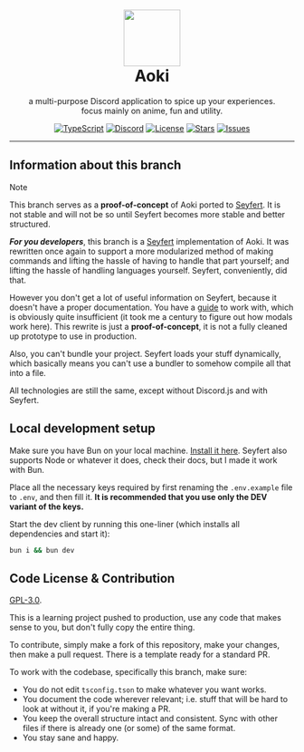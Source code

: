<h1 align="center"><img src='https://i.imgur.com/Nar1fRE.png' height='100'><br>Aoki</br></h1>
<p align="center">a multi-purpose Discord application to spice up your experiences.<br>focus mainly on anime, fun and utility.</br></p>

<div align="center">

[![TypeScript](https://img.shields.io/badge/TypeScript-007ACC?style=for-the-badge&logo=typescript&logoColor=white)](https://www.typescriptlang.org)
[![Discord](https://img.shields.io/badge/Discord-5865F2?style=for-the-badge&logo=discord&logoColor=white)](https://discord.com/oauth2/authorize?client_id=704992714109878312)
[![License](https://img.shields.io/github/license/ProjectMewo/Aoki?style=for-the-badge)](https://github.com/ProjectMewo/Aoki/blob/main/LICENSE)
[![Stars](https://img.shields.io/github/stars/ProjectMewo/Aoki?style=for-the-badge)](https://github.com/ProjectMewo/Aoki/stargazers)
[![Issues](https://img.shields.io/github/issues/ProjectMewo/Aoki?style=for-the-badge)](https://github.com/ProjectMewo/Aoki/issues)

</div>

---
## Information about this branch

> [!NOTE]
> This branch serves as a **proof-of-concept** of Aoki ported to [Seyfert](https://www.seyfert.dev). It is not stable and will not be so until Seyfert becomes more stable and better structured.

***For you developers***, this branch is a [Seyfert](https://www.seyfert.dev) implementation of Aoki. It was rewritten once again to support a more modularized method of making commands and lifting the hassle of having to handle that part yourself; and lifting the hassle of handling languages yourself. Seyfert, conveniently, did that.

However you don't get a lot of useful information on Seyfert, because it doesn't have a proper documentation. You have a [guide](https://docs.seyfert.dev) to work with, which is obviously quite insufficient (it took me a century to figure out how modals work here). This rewrite is just a **proof-of-concept**, it is not a fully cleaned up prototype to use in production.

Also, you can't bundle your project. Seyfert loads your stuff dynamically, which basically means you can't use a bundler to somehow compile all that into a file.

All technologies are still the same, except without Discord.js and with Seyfert.

## Local development setup
Make sure you have Bun on your local machine. [Install it here](https://bun.sh). Seyfert also supports Node or whatever it does, check their docs, but I made it work with Bun.

Place all the necessary keys required by first renaming the `.env.example` file to `.env`, and then fill it. **It is recommended that you use only the DEV variant of the keys.**

Start the dev client by running this one-liner (which installs all dependencies and start it):
```bash
bun i && bun dev
```

## Code License & Contribution
[GPL-3.0](/LICENSE).

This is a learning project pushed to production, use any code that makes sense to you, but don't fully copy the entire thing.

To contribute, simply make a fork of this repository, make your changes, then make a pull request. There is a template ready for a standard PR.

To work with the codebase, specifically this branch, make sure:
- You do not edit `tsconfig.tson` to make whatever you want works.
- You document the code wherever relevant; i.e. stuff that will be hard to look at without it, if you're making a PR.
- You keep the overall structure intact and consistent. Sync with other files if there is already one (or some) of the same format.
- You stay sane and happy.
